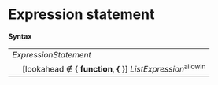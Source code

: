 # Expression statement

**Syntax**

<table>
    <tr>
        <td colspan="2"><i>ExpressionStatement</i></td>
    </tr>
    <tr>
        <td>&nbsp;</td><td>[lookahead ∉ { <b>function</b>, <b>&#x7B;</b> }] <i>ListExpression</i><sup>allowIn</sup></td>
    </tr>
</table>